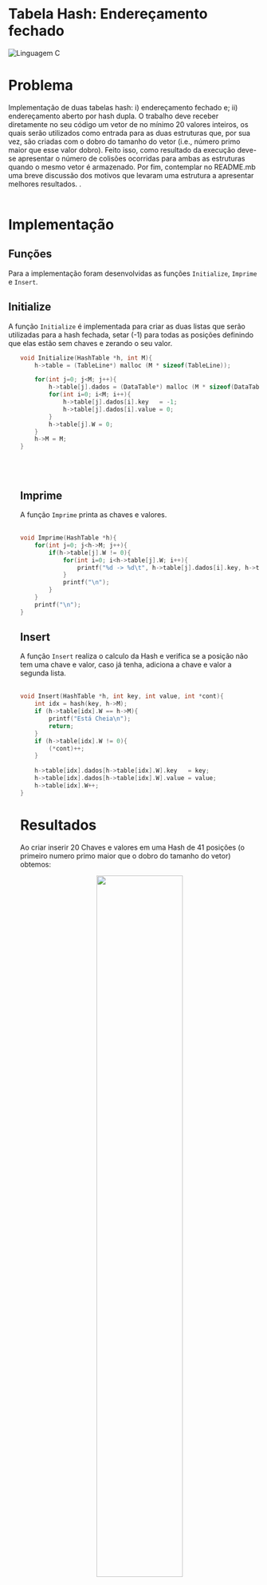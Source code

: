 # Tabela Hash: Endereçamento fechado

![Linguagem C](https://img.shields.io/badge/Linguagem-C-green.svg)


<h1> Problema</h1>

Implementação de duas tabelas hash: i) endereçamento fechado e; ii) endereçamento aberto por hash dupla. O trabalho deve receber diretamente no seu código um vetor de no mínimo 20 valores inteiros, os quais serão utilizados como entrada  para as duas estruturas que, por sua vez, são criadas com o dobro do tamanho do vetor (i.e., número primo maior que esse valor dobro). Feito isso, como resultado da execução deve-se apresentar o número de colisões ocorridas para ambas as estruturas quando o mesmo vetor é armazenado. Por fim, contemplar no README.mb uma breve discussão dos motivos que levaram uma estrutura a apresentar melhores resultados. .
<br></br>

<h1>Implementação </h1>
<h2>Funções</h2>
Para a implementação foram desenvolvidas as funções <code>Initialize</code>, <code>Imprime</code> e <code>Insert</code>.
<h2>Initialize</h2>
A função <code>Initialize</code> é implementada para criar as duas listas que serão utilizadas para a hash fechada, setar (-1) para todas as posições definindo que elas estão sem chaves e zerando o seu valor.
<ul>

```   C
void Initialize(HashTable *h, int M){
	h->table = (TableLine*) malloc (M * sizeof(TableLine));

	for(int j=0; j<M; j++){
		h->table[j].dados = (DataTable*) malloc (M * sizeof(DataTable));
		for(int i=0; i<M; i++){
			h->table[j].dados[i].key   = -1;
			h->table[j].dados[i].value = 0;
		}
		h->table[j].W = 0;
	}
	h->M = M;
}
 ```
<br></br>
<h2>Imprime</h2>
A função <code>Imprime</code> printa as chaves e valores.
<br></br>

```   C
void Imprime(HashTable *h){
	for(int j=0; j<h->M; j++){
		if(h->table[j].W != 0){
			for(int i=0; i<h->table[j].W; i++){
				printf("%d -> %d\t", h->table[j].dados[i].key, h->table[j].dados[i].value);
			}
			printf("\n");
		}
	}
	printf("\n");
}
 ```
<h2>Insert</h2>
A função <code>Insert</code> realiza o calculo da Hash e verifica se a posição não tem uma chave e valor, caso já tenha, adiciona a chave e valor a segunda lista.
<br></br>

```   C
void Insert(HashTable *h, int key, int value, int *cont){
	int idx = hash(key, h->M);
	if (h->table[idx].W == h->M){
		printf("Está Cheia\n");
		return;
	}
	if (h->table[idx].W != 0){
		(*cont)++;
	}
	
	h->table[idx].dados[h->table[idx].W].key   = key;
	h->table[idx].dados[h->table[idx].W].value = value;
	h->table[idx].W++;
}
 ```
<h1>Resultados </h1> 
Ao criar inserir 20 Chaves e valores em uma Hash de 41 posições (o primeiro numero primo maior que o dobro do tamanho do vetor) obtemos: 

<p align = 'center' ><img src="https://user-images.githubusercontent.com/56900319/177896795-32f5bf80-6e14-4a7d-986d-9a725ccbad60.png" width = "60%"></p>



Sendo printado chave, valor de forma com que as chaves e valores printados a direita são da segunda lista, ou seja são valores que colidiram, tambem é printado a quantidade de colisões que aconteceram na execução.
# Compilação e Execução


| Comando                |  Função                                                                                           |                     
| -----------------------| ------------------------------------------------------------------------------------------------- |
|  `make clean`          | Apaga a última compilação realizada contida na pasta build                                        |
|  `make`                | Executa a compilação do programa utilizando o gcc, e o resultado vai para a pasta build           |
|  `make run`            | Executa o programa da pasta build após a realização da compilação                                 |
